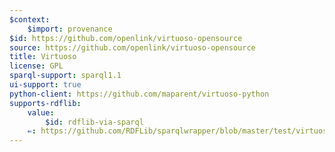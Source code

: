 ```yaml
---
$context:
    $import: provenance
$id: https://github.com/openlink/virtuoso-opensource
source: https://github.com/openlink/virtuoso-opensource
title: Virtuoso
license: GPL
sparql-support: sparql1.1
ui-support: true
python-client: https://github.com/maparent/virtuoso-python
supports-rdflib:
    value:
        $id: rdflib-via-sparql
    ⇐: https://github.com/RDFLib/sparqlwrapper/blob/master/test/virtuoso__v8_03_3313__dbpedia__test.py
---
```

